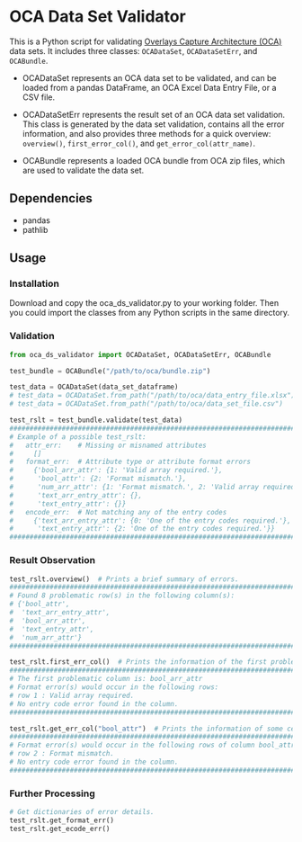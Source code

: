 # OCA Data Set Validator
This is a Python script for validating [Overlays Capture Architecture (OCA)](https://oca.colossi.network/) data sets. It includes three classes: `OCADataSet`, `OCADataSetErr`, and `OCABundle`.

- OCADataSet represents an OCA data set to be validated, and can be loaded from a pandas DataFrame, an OCA Excel Data Entry File, or a CSV file.

- OCADataSetErr represents the result set of an OCA data set validation. This class is generated by the data set validation, contains all the error information, and also provides three methods for a quick overview: `overview()`, `first_error_col()`, and `get_error_col(attr_name)`.

- OCABundle represents a loaded OCA bundle from OCA zip files, which are used to validate the data set.

## Dependencies
- pandas
- pathlib

## Usage

### Installation
Download and copy the oca_ds_validator.py to your working folder. Then you could import the classes from any Python scripts in the same directory.

### Validation
```python
from oca_ds_validator import OCADataSet, OCADataSetErr, OCABundle

test_bundle = OCABundle("/path/to/oca/bundle.zip")

test_data = OCADataSet(data_set_dataframe)
# test_data = OCADataSet.from_path("/path/to/oca/data_entry_file.xlsx")
# test_data = OCADataSet.from_path("/path/to/oca/data_set_file.csv")

test_rslt = test_bundle.validate(test_data)
#########################################################################################
# Example of a possible test_rslt:
#   attr_err:    # Missing or misnamed attributes
#     []
#   format_err:  # Attribute type or attribute format errors
#     {'bool_arr_attr': {1: 'Valid array required.'}, 
#      'bool_attr': {2: 'Format mismatch.'}, 
#      'num_arr_attr': {1: 'Format mismatch.', 2: 'Valid array required.'}, 
#      'text_arr_entry_attr': {}, 
#      'text_entry_attr': {}}
#   encode_err:  # Not matching any of the entry codes
#     {'text_arr_entry_attr': {0: 'One of the entry codes required.'},
#      'text_entry_attr': {2: 'One of the entry codes required.'}}
#########################################################################################
```

### Result Observation
```Python
test_rslt.overview()  # Prints a brief summary of errors.
#########################################################################################
# Found 8 problematic row(s) in the following column(s): 
# {'bool_attr', 
#  'text_arr_entry_attr', 
#  'bool_arr_attr', 
#  'text_entry_attr', 
#  'num_arr_attr'}
#########################################################################################

test_rslt.first_err_col()  # Prints the information of the first problematic column.
#########################################################################################
# The first problematic column is: bool_arr_attr
# Format error(s) would occur in the following rows:
# row 1 : Valid array required.
# No entry code error found in the column.
#########################################################################################

test_rslt.get_err_col("bool_attr")  # Prints the information of some certain column.
#########################################################################################
# Format error(s) would occur in the following rows of column bool_attr:
# row 2 : Format mismatch.
# No entry code error found in the column.
#########################################################################################
```

### Further Processing
```Python
# Get dictionaries of error details.
test_rslt.get_format_err()
test_rslt.get_ecode_err()
```
